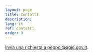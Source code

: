 ```yaml
---
layout: page
title: Contatti
description: 
lang: it
ref: contatti
order: 9
---
```


[Invia una richiesta a peppol@agid.gov.it](mailto:peppol@agid.gov.it?subject=%5Bpeppol.agid.gov.it%5D%20Richiesta%20informazioni).